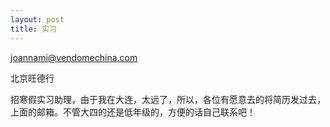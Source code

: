 ```yaml
---
layout: post
title: 实习
---
```


[joannami@vendomechina.com](mailto:joannami@vendomechina.com)

北京旺德行

招寒假实习助理，由于我在大连，太远了，所以，各位有愿意去的将简历发过去，上面的邮箱。不管大四的还是低年级的，方便的话自己联系吧！
